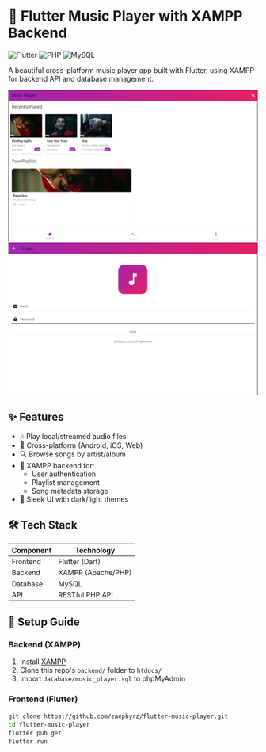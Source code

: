 # 🎵 Flutter Music Player with XAMPP Backend

![Flutter](https://img.shields.io/badge/Flutter-3.19-blue?logo=flutter)
![PHP](https://img.shields.io/badge/PHP-8.0+-purple?logo=php)
![MySQL](https://img.shields.io/badge/MySQL-5.7+-blue?logo=mysql)

A beautiful cross-platform music player app built with Flutter, using XAMPP for backend API and database management.

![App Screenshot](screenshots/2.png)
![Login Screen](screenshots/1.png)


## ✨ Features
- 🎶 Play local/streamed audio files
- 📱 Cross-platform (Android, iOS, Web)
- 🔍 Browse songs by artist/album
- 💾 XAMPP backend for:
  - User authentication
  - Playlist management
  - Song metadata storage
- 🎨 Sleek UI with dark/light themes

## 🛠️ Tech Stack
| Component       | Technology           |
|----------------|---------------------|
| Frontend       | Flutter (Dart)      |
| Backend        | XAMPP (Apache/PHP)  |
| Database       | MySQL               |
| API            | RESTful PHP API     |

## 🚀 Setup Guide

### Backend (XAMPP)
1. Install [XAMPP](https://www.apachefriends.org/download.html)
2. Clone this repo's `backend/` folder to `htdocs/`
3. Import `database/music_player.sql` to phpMyAdmin

### Frontend (Flutter)
```bash
git clone https://github.com/zaephyrz/flutter-music-player.git
cd flutter-music-player
flutter pub get
flutter run
